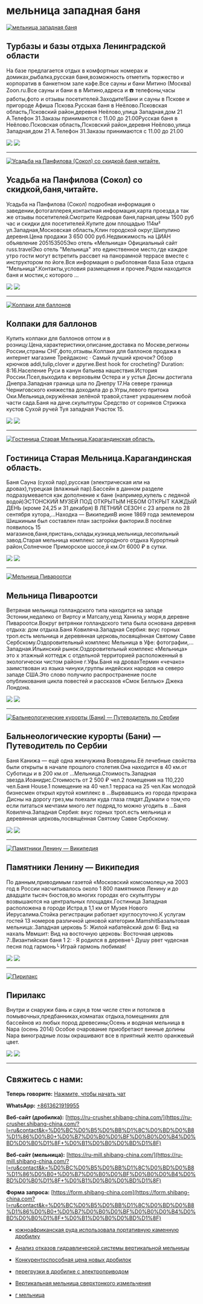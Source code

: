 # мельница западная баня

<a href="https://swt.shibang-china.com/?l=ru&img&k=%D0%BC%D0%B5%D0%BB%D1%8C%D0%BD%D0%B8%D1%86%D0%B0+%D0%B7%D0%B0%D0%BF%D0%B0%D0%B4%D0%BD%D0%B0%D1%8F+%D0%B1%D0%B0%D0%BD%D1%8F" target="_blank">![мельница западная баня](http://static.shibang-china.com/all-800x300/1279.jpg)</a>

## Турбазы и базы отдыха Ленинградской области
На базе предлагается отдых в комфортных номерах и домиках,рыбалка,русская баня,возможность отметить торжество и корпоратив в банкетном зале кафе.Все сауны и бани Митино (Москва) Zoon.ru.Все сауны и бани в в Митино,адреса и ☎️ телефоны,часы работы,фото и отзывы посетителей.Заходите!Бани и сауны в Пскове и пригороде Афиша Пскова.Русская баня в Неёлово.Псковская область,Псковский район,деревня Неёлово,улица Западная,дом 21 А.Телефон 31.Заказы принимаются с 11.00 до 21.00Русская баня в Неёлово.Псковская область,Псковский район,деревня Неёлово,улица Западная,дом 21 А.Телефон 31.Заказы принимаются с 11.00 до 21.00


<a href="https://whatsapp.shibangsoft.com/WhatsApp.php" target="_blank" title="WhatsApp">![](http://static.shibang-china.com/icon/whatsapp.png)</a> <a href="https://swt.shibang-china.com/?l=ru&icon&k=%D0%BC%D0%B5%D0%BB%D1%8C%D0%BD%D0%B8%D1%86%D0%B0+%D0%B7%D0%B0%D0%BF%D0%B0%D0%B4%D0%BD%D0%B0%D1%8F+%D0%B1%D0%B0%D0%BD%D1%8F" target="_blank">![](http://static.shibang-china.com/icon/chat-ru.png)</a>

---

<a href="https://swt.shibang-china.com/?l=ru&img&k=%D0%BC%D0%B5%D0%BB%D1%8C%D0%BD%D0%B8%D1%86%D0%B0+%D0%B7%D0%B0%D0%BF%D0%B0%D0%B4%D0%BD%D0%B0%D1%8F+%D0%B1%D0%B0%D0%BD%D1%8F" target="_blank">![Усадьба на Панфилова (Сокол) со скидкой,баня,читайте.](http://static.shibang-china.com/all-800x300/716.jpg)</a>

## Усадьба на Панфилова (Сокол) со скидкой,баня,читайте.
Усадьба на Панфилова (Сокол) подробная информация о заведении,фотогаллерея,контактная информация,карта проезда,а так же отзывы посетителей.Смотрите Кедровая баня,парная,цены 1500 руб час и скидки для посетителей.Купите дом площадью 114м&#178; ул.Западная,Московская область,Клин городской округ,Шипулино деревня.Цена продажи 3 650 000 руб.Недвижимость на ЦИАН объявление 205153505Эко отель &#171;Мельница&#187; Официальный сайт russ.travelЭко отель &quot;Мельница&quot; это единственное место,где каждое утро гости могут встретить рассвет на панорамной террасе вместе с инструктором по йоге.Вся информация о рыболовная база База отдыха &quot;Мельница&quot;.Контакты,условия размещения и прочее.Рядом находится баня и мостик,с которого …


<a href="https://whatsapp.shibangsoft.com/WhatsApp.php" target="_blank" title="WhatsApp">![](http://static.shibang-china.com/icon/whatsapp.png)</a> <a href="https://swt.shibang-china.com/?l=ru&icon&k=%D0%BC%D0%B5%D0%BB%D1%8C%D0%BD%D0%B8%D1%86%D0%B0+%D0%B7%D0%B0%D0%BF%D0%B0%D0%B4%D0%BD%D0%B0%D1%8F+%D0%B1%D0%B0%D0%BD%D1%8F" target="_blank">![](http://static.shibang-china.com/icon/chat-ru.png)</a>

---

<a href="https://swt.shibang-china.com/?l=ru&img&k=%D0%BC%D0%B5%D0%BB%D1%8C%D0%BD%D0%B8%D1%86%D0%B0+%D0%B7%D0%B0%D0%BF%D0%B0%D0%B4%D0%BD%D0%B0%D1%8F+%D0%B1%D0%B0%D0%BD%D1%8F" target="_blank">![Колпаки для баллонов](http://static.shibang-china.com/all-800x300/1213.jpg)</a>

## Колпаки для баллонов
Купить колпаки для баллонов оптом и в розницу.Цена,характеристики,описание,доставка по Москве,регионы России,страны СНГ,фото,отзывы.Колпаки для баллонов продажа в интернет магазине Трейдаконс&nbsp;&#0183;&#32;Самый лучший крючок? Обзор крючков addi,tulip,clover и другие.Best hook for crocheting? Duration: 8:16.Население Руси в канун батыева нашествия.История России.Псел,выходила к верховьям Остера и у устья Десны достигала Днепра.Западная граница шла по Днепру 17.На севере граница Черниговского княжества доходила до р.Угры,левого притока Оки.Мельница,окружённая зелёной травой,станет украшением любой части сада.Баня на даче.скульптуры Средство от сорняков Стрижка кустов Сухой ручей Туя западная Участок 15.


<a href="https://whatsapp.shibangsoft.com/WhatsApp.php" target="_blank" title="WhatsApp">![](http://static.shibang-china.com/icon/whatsapp.png)</a> <a href="https://swt.shibang-china.com/?l=ru&icon&k=%D0%BC%D0%B5%D0%BB%D1%8C%D0%BD%D0%B8%D1%86%D0%B0+%D0%B7%D0%B0%D0%BF%D0%B0%D0%B4%D0%BD%D0%B0%D1%8F+%D0%B1%D0%B0%D0%BD%D1%8F" target="_blank">![](http://static.shibang-china.com/icon/chat-ru.png)</a>

---

<a href="https://swt.shibang-china.com/?l=ru&img&k=%D0%BC%D0%B5%D0%BB%D1%8C%D0%BD%D0%B8%D1%86%D0%B0+%D0%B7%D0%B0%D0%BF%D0%B0%D0%B4%D0%BD%D0%B0%D1%8F+%D0%B1%D0%B0%D0%BD%D1%8F" target="_blank">![Гостиница Старая Мельница.Карагандинская область.](http://static.shibang-china.com/all-800x300/810.jpg)</a>

## Гостиница Старая Мельница.Карагандинская область.
Баня Сауна (сухой пар),русская (электрическая или на дровах),турецкая (влажный пар).Бассейн в данном разделе подразумевается как дополнение к бане (например,купель с ледяной водой)ЭСТОНСКИЙ МУЗЕЙ ПОД ОТКРЫТЫМ НЕБОМ ОТКРЫТ КАЖДЫЙ ДЕНЬ (кроме 24,25 и 31 декабря) В ЛЕТНИЙ СЕЗОН с 23 апреля по 28 сентября хутора,…Находка — ВикипедияВ июне 1869 года землемером Шишкиным был составлен план застройки фактории.В посёлке появилось 15 магазинов,баня,пристань,склады,кузница,мельница,лесопильный завод.Старая мельница комплекс загородного отдыха Курортный район,Солнечное Приморское шоссе,й км.От 6000 ₽ в сутки.


<a href="https://whatsapp.shibangsoft.com/WhatsApp.php" target="_blank" title="WhatsApp">![](http://static.shibang-china.com/icon/whatsapp.png)</a> <a href="https://swt.shibang-china.com/?l=ru&icon&k=%D0%BC%D0%B5%D0%BB%D1%8C%D0%BD%D0%B8%D1%86%D0%B0+%D0%B7%D0%B0%D0%BF%D0%B0%D0%B4%D0%BD%D0%B0%D1%8F+%D0%B1%D0%B0%D0%BD%D1%8F" target="_blank">![](http://static.shibang-china.com/icon/chat-ru.png)</a>

---

<a href="https://swt.shibang-china.com/?l=ru&img&k=%D0%BC%D0%B5%D0%BB%D1%8C%D0%BD%D0%B8%D1%86%D0%B0+%D0%B7%D0%B0%D0%BF%D0%B0%D0%B4%D0%BD%D0%B0%D1%8F+%D0%B1%D0%B0%D0%BD%D1%8F" target="_blank">![Мельница Пивароотси](http://static.shibang-china.com/all-800x300/637.jpg)</a>

## Мельница Пивароотси
Ветряная мельница голландского типа находится на западе Эстонии,недалеко от Виртсу и Maтсaлу,уезд Ханила,у моря,в деревне Пивароотси.Вокруг ветрянки голландского типа была основана деревня отдыха: дом отдыха.Баня Ковиляча.Западная Сербия: вкус горных троп.есть мельница и деревянная церковь,посвящённая Святому Савве Сербскому.Оздоровительный комплекс Мельница в Уфе: фотографии,…Западная.Ильинский рынок.Оздоровительный комплекс &#171;Мельница&#187; это х этажный коттедж с отдельной территорией расположенный в экологически чистом районе г.Уфы.Баня на дровахТермин &#171;чечако&#187; заимствован из языка чинуки,группы индейских народов на северо западе США.Это слово получило распространение после опубликования цикла повестей и рассказов &#171;Смок Беллью&#187; Джека Лондона.


<a href="https://whatsapp.shibangsoft.com/WhatsApp.php" target="_blank" title="WhatsApp">![](http://static.shibang-china.com/icon/whatsapp.png)</a> <a href="https://swt.shibang-china.com/?l=ru&icon&k=%D0%BC%D0%B5%D0%BB%D1%8C%D0%BD%D0%B8%D1%86%D0%B0+%D0%B7%D0%B0%D0%BF%D0%B0%D0%B4%D0%BD%D0%B0%D1%8F+%D0%B1%D0%B0%D0%BD%D1%8F" target="_blank">![](http://static.shibang-china.com/icon/chat-ru.png)</a>

---

<a href="https://swt.shibang-china.com/?l=ru&img&k=%D0%BC%D0%B5%D0%BB%D1%8C%D0%BD%D0%B8%D1%86%D0%B0+%D0%B7%D0%B0%D0%BF%D0%B0%D0%B4%D0%BD%D0%B0%D1%8F+%D0%B1%D0%B0%D0%BD%D1%8F" target="_blank">![Бальнеологические курорты (Бани) — Путеводитель по Сербии](http://static.shibang-china.com/all-800x300/975.jpg)</a>

## Бальнеологические курорты (Бани) — Путеводитель по Сербии
Баня Канижа — ещё одна жемчужина Воеводины.Её лечебные свойства были открыты в начале прошлого столетия.Она находится в 40 км.от Суботицы и в 200 км.от …Мельница.Стоимость.Западная звезда.Иоанидис.Стоимость от 2 500 ₽ чел.2 помещения на 110,220 чел.Баня House.1 помещение на 40 чел.1 терраса на 25 чел.Как молодой бизнесмен открыл крутой комплекс в …Вырвавшись из города призрака Дисны на дорогу грез,мы поехали куда глаза глядят.Думали о том,что если питаться мечтами много лет подряд,то можно угодить в …Баня Ковиляча.Западная Сербия: вкус горных троп.есть мельница и деревянная церковь,посвящённая Святому Савве Сербскому.


<a href="https://whatsapp.shibangsoft.com/WhatsApp.php" target="_blank" title="WhatsApp">![](http://static.shibang-china.com/icon/whatsapp.png)</a> <a href="https://swt.shibang-china.com/?l=ru&icon&k=%D0%BC%D0%B5%D0%BB%D1%8C%D0%BD%D0%B8%D1%86%D0%B0+%D0%B7%D0%B0%D0%BF%D0%B0%D0%B4%D0%BD%D0%B0%D1%8F+%D0%B1%D0%B0%D0%BD%D1%8F" target="_blank">![](http://static.shibang-china.com/icon/chat-ru.png)</a>

---

<a href="https://swt.shibang-china.com/?l=ru&img&k=%D0%BC%D0%B5%D0%BB%D1%8C%D0%BD%D0%B8%D1%86%D0%B0+%D0%B7%D0%B0%D0%BF%D0%B0%D0%B4%D0%BD%D0%B0%D1%8F+%D0%B1%D0%B0%D0%BD%D1%8F" target="_blank">![Памятники Ленину — Википедия](http://static.shibang-china.com/all-800x300/544.jpg)</a>

## Памятники Ленину — Википедия
По данным,приводимым газетой &#171;Московский комсомолец&#187;,на 2003 год в России насчитывалось около 1 800 памятников Ленину и до двадцати тысяч бюстов,во многих городах его скульптуры возвышаются на центральных площадях.Гостиница Западная расположена в городе Истра,в 1,1 км от Музея Нового Иерусалима.Стойка регистрации работает круглосуточно.К услугам гостей 13 номеров различной ценовой категории.MamshitБазальтовая мельница:.Западная церковь 5: Жилой набатейский дом 6: Вид на нахаль Мвмшит: Вид на восточную церковь: Восточная церковь 7:.Византийская баня 1 2:&nbsp;&#0183;&#32;Я родился в деревне╰ Душу рвет чудесная песня под гармонь╰ Играй гармонь любимая!


<a href="https://whatsapp.shibangsoft.com/WhatsApp.php" target="_blank" title="WhatsApp">![](http://static.shibang-china.com/icon/whatsapp.png)</a> <a href="https://swt.shibang-china.com/?l=ru&icon&k=%D0%BC%D0%B5%D0%BB%D1%8C%D0%BD%D0%B8%D1%86%D0%B0+%D0%B7%D0%B0%D0%BF%D0%B0%D0%B4%D0%BD%D0%B0%D1%8F+%D0%B1%D0%B0%D0%BD%D1%8F" target="_blank">![](http://static.shibang-china.com/icon/chat-ru.png)</a>

---

<a href="https://swt.shibang-china.com/?l=ru&img&k=%D0%BC%D0%B5%D0%BB%D1%8C%D0%BD%D0%B8%D1%86%D0%B0+%D0%B7%D0%B0%D0%BF%D0%B0%D0%B4%D0%BD%D0%B0%D1%8F+%D0%B1%D0%B0%D0%BD%D1%8F" target="_blank">![Пирилакс](http://static.shibang-china.com/all-800x300/232.jpg)</a>

## Пирилакс
Внутри и снаружи бань и саун,в том числе стен и потолков в помывочных,предбанниках,комнатах отдыха,помещениях для бассейнов из любых пород древесины;Осень и водяная мельница в Napa (осень 2014) Особое очарование приобретают винные долины Napa виноградные лозы окрашивают все в приятный желто оранжевый цвет.

<a href="https://whatsapp.shibangsoft.com/WhatsApp.php" target="_blank" title="WhatsApp">![](http://static.shibang-china.com/icon/whatsapp.png)</a> <a href="https://swt.shibang-china.com/?l=ru&icon&k=%D0%BC%D0%B5%D0%BB%D1%8C%D0%BD%D0%B8%D1%86%D0%B0+%D0%B7%D0%B0%D0%BF%D0%B0%D0%B4%D0%BD%D0%B0%D1%8F+%D0%B1%D0%B0%D0%BD%D1%8F" target="_blank">![](http://static.shibang-china.com/icon/chat-ru.png)</a>

---
## Свяжитесь с нами:

**Теперь говорите:** [Нажмите, чтобы начать чат](https://swt.shibang-china.com?l=ru&contact&k=%D0%BC%D0%B5%D0%BB%D1%8C%D0%BD%D0%B8%D1%86%D0%B0+%D0%B7%D0%B0%D0%BF%D0%B0%D0%B4%D0%BD%D0%B0%D1%8F+%D0%B1%D0%B0%D0%BD%D1%8F)

**WhatsApp:**  [+8613621919955](https://whatsapp.shibangsoft.com/WhatsApp.php)

**Веб-сайт (дробилка):** [https://ru-crusher.shibang-china.com/](https://ru-crusher.shibang-china.com/?l=ru&contact&k=%D0%BC%D0%B5%D0%BB%D1%8C%D0%BD%D0%B8%D1%86%D0%B0+%D0%B7%D0%B0%D0%BF%D0%B0%D0%B4%D0%BD%D0%B0%D1%8F+%D0%B1%D0%B0%D0%BD%D1%8F)

**Веб-сайт (мельница):** [https://ru-mill.shibang-china.com/](https://ru-mill.shibang-china.com/?l=ru&contact&k=%D0%BC%D0%B5%D0%BB%D1%8C%D0%BD%D0%B8%D1%86%D0%B0+%D0%B7%D0%B0%D0%BF%D0%B0%D0%B4%D0%BD%D0%B0%D1%8F+%D0%B1%D0%B0%D0%BD%D1%8F)

**Форма запроса:** [https://form.shibang-china.com](https://form.shibang-china.com?l=ru&contact&k=%D0%BC%D0%B5%D0%BB%D1%8C%D0%BD%D0%B8%D1%86%D0%B0+%D0%B7%D0%B0%D0%BF%D0%B0%D0%B4%D0%BD%D0%B0%D1%8F+%D0%B1%D0%B0%D0%BD%D1%8F)

* [южноафриканская руда использовала портативную каменную дробилку](../134/%D1%8E%D0%B6%D0%BD%D0%BE%D0%B0%D1%84%D1%80%D0%B8%D0%BA%D0%B0%D0%BD%D1%81%D0%BA%D0%B0%D1%8F%20%D1%80%D1%83%D0%B4%D0%B0%20%D0%B8%D1%81%D0%BF%D0%BE%D0%BB%D1%8C%D0%B7%D0%BE%D0%B2%D0%B0%D0%BB%D0%B0%20%D0%BF%D0%BE%D1%80%D1%82%D0%B0%D1%82%D0%B8%D0%B2%D0%BD%D1%83%D1%8E%20%D0%BA%D0%B0%D0%BC%D0%B5%D0%BD%D0%BD%D1%83%D1%8E%20%D0%B4%D1%80%D0%BE%D0%B1%D0%B8%D0%BB%D0%BA%D1%83.md)

* [Анализ отказов гидравлической системы вертикальной мельницы](../135/%D0%90%D0%BD%D0%B0%D0%BB%D0%B8%D0%B7%20%D0%BE%D1%82%D0%BA%D0%B0%D0%B7%D0%BE%D0%B2%20%D0%B3%D0%B8%D0%B4%D1%80%D0%B0%D0%B2%D0%BB%D0%B8%D1%87%D0%B5%D1%81%D0%BA%D0%BE%D0%B9%20%D1%81%D0%B8%D1%81%D1%82%D0%B5%D0%BC%D1%8B%20%D0%B2%D0%B5%D1%80%D1%82%D0%B8%D0%BA%D0%B0%D0%BB%D1%8C%D0%BD%D0%BE%D0%B9%20%D0%BC%D0%B5%D0%BB%D1%8C%D0%BD%D0%B8%D1%86%D1%8B.md)

* [Конкурентоспособная цена новых дробилок](../132/%D0%9A%D0%BE%D0%BD%D0%BA%D1%83%D1%80%D0%B5%D0%BD%D1%82%D0%BE%D1%81%D0%BF%D0%BE%D1%81%D0%BE%D0%B1%D0%BD%D0%B0%D1%8F%20%D1%86%D0%B5%D0%BD%D0%B0%20%D0%BD%D0%BE%D0%B2%D1%8B%D1%85%20%D0%B4%D1%80%D0%BE%D0%B1%D0%B8%D0%BB%D0%BE%D0%BA.md)

* [перегрузки в дробилке с электроприводом](../134/%D0%BF%D0%B5%D1%80%D0%B5%D0%B3%D1%80%D1%83%D0%B7%D0%BA%D0%B8%20%D0%B2%20%D0%B4%D1%80%D0%BE%D0%B1%D0%B8%D0%BB%D0%BA%D0%B5%20%D1%81%20%D1%8D%D0%BB%D0%B5%D0%BA%D1%82%D1%80%D0%BE%D0%BF%D1%80%D0%B8%D0%B2%D0%BE%D0%B4%D0%BE%D0%BC.md)

* [Вертикальная мельница сверхтонкого измельчения](../131/%D0%92%D0%B5%D1%80%D1%82%D0%B8%D0%BA%D0%B0%D0%BB%D1%8C%D0%BD%D0%B0%D1%8F%20%D0%BC%D0%B5%D0%BB%D1%8C%D0%BD%D0%B8%D1%86%D0%B0%20%D1%81%D0%B2%D0%B5%D1%80%D1%85%D1%82%D0%BE%D0%BD%D0%BA%D0%BE%D0%B3%D0%BE%20%D0%B8%D0%B7%D0%BC%D0%B5%D0%BB%D1%8C%D1%87%D0%B5%D0%BD%D0%B8%D1%8F.md)

* [г мельница](../131/%D0%B3%20%D0%BC%D0%B5%D0%BB%D1%8C%D0%BD%D0%B8%D1%86%D0%B0.md)